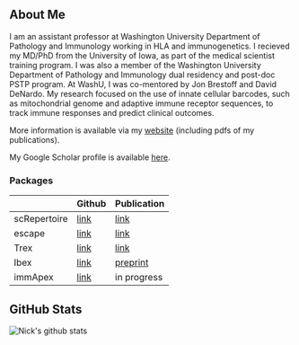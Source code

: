 ## About Me
I am an assistant professor at Washington University Department of Pathology and Immunology working in HLA and immunogenetics. I recieved my MD/PhD from the University of Iowa, as part of the medical scientist training program. I was also a member of the Washington University Department of Pathology and Immunology dual residency and post-doc PSTP program. At WashU, I was co-mentored by Jon Brestoff and David DeNardo. My research focused on the use of innate cellular barcodes, such as mitochondrial genome and adaptive immune receptor sequences, to track immune responses and predict clinical outcomes.

More information is available via my [website](https://www.borch.dev/) (including pdfs of my publications).

My Google Scholar profile is available [here](https://scholar.google.com/citations?user=_n4TRuIAAAAJ&hl=en&authuser=1).

### Packages

|              | Github                                                  | Publication  | 
|--------------|---------------------------------------------------------|--------------|
| scRepertoire | [link](https://github.com/ncborcherding/scRepertoire)   | [link](https://pmc.ncbi.nlm.nih.gov/articles/PMC7400693/) | 
| escape       | [link](https://github.com/ncborcherding/escape)         | [link](https://pubmed.ncbi.nlm.nih.gov/33504936/)  | 
| Trex         | [link](https://github.com/ncborcherding/Trex)           | [link](https://pubmed.ncbi.nlm.nih.gov/39164479/)  | 
| Ibex         | [link](https://github.com/ncborcherding/Ibex)           | [preprint](https://www.biorxiv.org/content/10.1101/2022.11.09.515787v2.abstract)  | 
| immApex      | [link ](https://github.com/ncborcherding/immApex)       | in progress  | 

## GitHub Stats
![Nick's github stats](https://github-readme-stats.vercel.app/api?username=ncborcherding&show_icons=true&theme=dracula)

